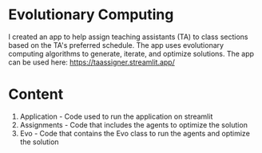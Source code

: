 # Evolutionary Computing
I created an app to help assign teaching assistants (TA) to class sections based on the TA's preferred schedule. The app uses evolutionary computing algorithms to generate, iterate, and optimize solutions.
The app can be used here: https://taassigner.streamlit.app/

# Content
1. Application - Code used to run the application on streamlit
2. Assignments - Code that includes the agents to optimize the solution
3. Evo - Code that contains the Evo class to run the agents and optimize the solution

